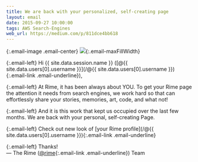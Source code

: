 ```yaml
---
title: We are back with your personalized, self-creating page
layout: email
date: 2015-09-27 10:00:00
tags: AWS Search-Engines
web_url: https://medium.com/p/811dce4bb618
---
```


{:.email-image .email-center}
![](/assets/email/11-BGyhvrZQRC.gif){:.email-maxFillWidth}

{:.email-left}
Hi {{ site.data.session.name }} ([@{{ site.data.users[0].username }}](/@{{ site.data.users[0].username }}){:.email-link .email-underline}),

{:.email-left}
At Rime, it has been always about YOU. To get your Rime page the attention it needs from search engines, we work hard so that can effortlessly share your stories, memories, art, code, and what not!

{:.email-left}
And it is this work that kept us occupied over the last few months. We are back with your personal, self-creating Page.

{:.email-left}
Check out new look of [your Rime profile](/@{{ site.data.users[0].username }}){:.email-link .email-underline}

{:.email-left}
Thanks!<br>
— The Rime ([@rime](/@rime){:.email-link .email-underline}) Team